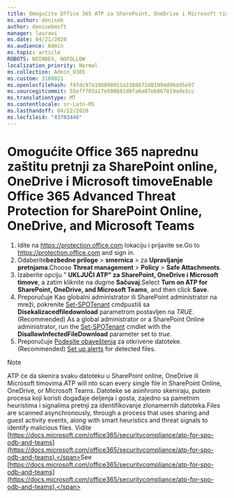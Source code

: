 ```yaml
---
title: Omogućite Office 365 ATP za SharePoint, OneDrive i Microsoft timove
ms.author: deniseb
author: denisebmsft
manager: laurawi
ms.date: 04/21/2020
ms.audience: Admin
ms.topic: article
ROBOTS: NOINDEX, NOFOLLOW
localization_priority: Normal
ms.collection: Admin_O365
ms.custom: 3100021
ms.openlocfilehash: fdfdc97a198898051a3388672d01994d96dd5e97
ms.sourcegitcommit: 55eff703a17e500681d8fa6a87eb067019ade3cc
ms.translationtype: MT
ms.contentlocale: sr-Latn-RS
ms.lasthandoff: 04/22/2020
ms.locfileid: "43703440"
---
```

# <a name="enable-office-365-advanced-threat-protection-for-sharepoint-online-onedrive-and-microsoft-teams"></a><span data-ttu-id="09e6a-102">Omogućite Office 365 naprednu zaštitu pretnji za SharePoint online, OneDrive i Microsoft timove</span><span class="sxs-lookup"><span data-stu-id="09e6a-102">Enable Office 365 Advanced Threat Protection for SharePoint Online, OneDrive, and Microsoft Teams</span></span>

1. <span data-ttu-id="09e6a-103">Idite na https://protection.office.com lokaciju i prijavite se.</span><span class="sxs-lookup"><span data-stu-id="09e6a-103">Go to https://protection.office.com and sign in.</span></span>
2. <span data-ttu-id="09e6a-104">Odaberite**bezbedne priloge** > **smernica** > za **Upravljanje pretnjama**.</span><span class="sxs-lookup"><span data-stu-id="09e6a-104">Choose **Threat management** > **Policy** > **Safe Attachments**.</span></span>
3. <span data-ttu-id="09e6a-105">Izaberite opciju " **UKLJUČI ATP" za SharePoint, OneDrive i Microsoft timove**, a zatim kliknite na dugme **Sačuvaj**.</span><span class="sxs-lookup"><span data-stu-id="09e6a-105">Select **Turn on ATP for SharePoint, OneDrive, and Microsoft Teams**, and then click **Save**.</span></span>
4. <span data-ttu-id="09e6a-106">Preporučuje Kao globalni administrator ili SharePoint administrator na mreži, pokrenite [Set-SPOTenant](https://docs.microsoft.com/powershell/module/sharepoint-online/Set-SPOTenant?view=sharepoint-ps) cmdpustiš sa **Disekalizacedfiledownload** parametrom postavljen na *TRUE*.</span><span class="sxs-lookup"><span data-stu-id="09e6a-106">(Recommended) As a global administrator or a SharePoint Online administrator, run the [Set-SPOTenant](https://docs.microsoft.com/powershell/module/sharepoint-online/Set-SPOTenant?view=sharepoint-ps) cmdlet with the **DisallowInfectedFileDownload** parameter set to *true*.</span></span>
5. <span data-ttu-id="09e6a-107">Preporučuje [Podesite obaveštenja](https://docs.microsoft.com/office365/securitycompliance/turn-on-atp-for-spo-odb-and-teams#set-up-alerts-for-detected-files) za otkrivene datoteke.</span><span class="sxs-lookup"><span data-stu-id="09e6a-107">(Recommended) [Set up alerts](https://docs.microsoft.com/office365/securitycompliance/turn-on-atp-for-spo-odb-and-teams#set-up-alerts-for-detected-files) for detected files.</span></span>

> [!NOTE]
> <span data-ttu-id="09e6a-108">ATP će da skenira svaku datoteku u SharePoint online, OneDrive ili Microsoft timovima.</span><span class="sxs-lookup"><span data-stu-id="09e6a-108">ATP will nto scan every single file in SharePoint Online, OneDrive, or Microsoft Teams.</span></span> <span data-ttu-id="09e6a-109">Datoteke se asinhrono skeniraju, putem procesa koji koristi događaje deljenja i gosta, zajedno sa pametnim heuristima i signalima pretnji za identifikovanje zlonamernih datoteka.</span><span class="sxs-lookup"><span data-stu-id="09e6a-109">Files are scanned asynchronously, through a process that uses sharing and guest activity events, along with smart heuristics and threat signals to identify malicious files.</span></span> <span data-ttu-id="09e6a-110">Vidite [https://docs.microsoft.com/office365/securitycompliance/atp-for-spo-odb-and-teams](https://docs.microsoft.com/office365/securitycompliance/atp-for-spo-odb-and-teams).</span><span class="sxs-lookup"><span data-stu-id="09e6a-110">See [https://docs.microsoft.com/office365/securitycompliance/atp-for-spo-odb-and-teams](https://docs.microsoft.com/office365/securitycompliance/atp-for-spo-odb-and-teams).</span></span>
